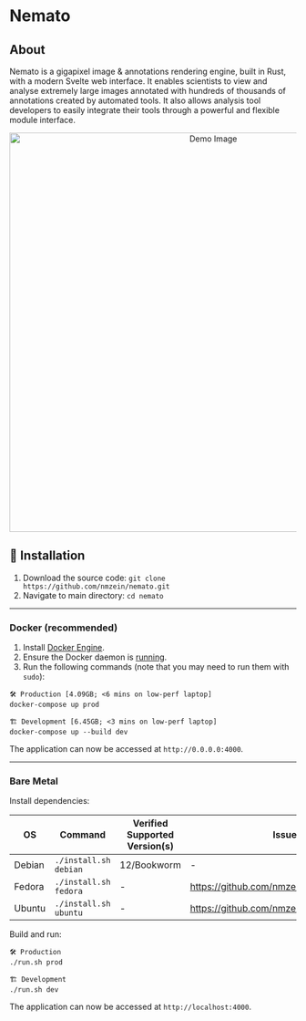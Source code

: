 # Nemato

## About

Nemato is a gigapixel image & annotations rendering engine, built in Rust, with a modern Svelte web interface. It enables scientists to view and analyse extremely large images annotated with hundreds of thousands of annotations created by automated tools. It also allows analysis tool developers to easily integrate their tools through a powerful and flexible module interface.

<p align="center">
  <img src="https://github.com/nmzein/nemato/assets/67694622/401968c1-dee3-4080-8634-41fd91aaf4d6" alt="Demo Image" width="700" />
</p>

## 💽 Installation

1. Download the source code: `git clone https://github.com/nmzein/nemato.git`
2. Navigate to main directory: `cd nemato`

---

### Docker (recommended)

1. Install [Docker Engine](https://docs.docker.com/engine/install/).
2. Ensure the Docker daemon is [running](https://docs.docker.com/config/daemon/start/).
3. Run the following commands (note that you may need to run them with `sudo`):

```
🛠️ Production [4.09GB; <6 mins on low-perf laptop]
docker-compose up prod

🏗️ Development [6.45GB; <3 mins on low-perf laptop]
docker-compose up --build dev
```

The application can now be accessed at `http://0.0.0.0:4000`.

---

### Bare Metal

Install dependencies:

| OS     | Command               | Verified Supported Version(s) | Issues                                     |
| ------ | --------------------- | ----------------------------- | ------------------------------------------ |
| Debian | `./install.sh debian` | 12/Bookworm                   | -                                          |
| Fedora | `./install.sh fedora` | -                             | https://github.com/nmzein/nemato/issues/13 |
| Ubuntu | `./install.sh ubuntu` | -                             | https://github.com/nmzein/nemato/issues/13 |

Build and run:

```
🛠️ Production
./run.sh prod

🏗️ Development
./run.sh dev
```

The application can now be accessed at `http://localhost:4000`.
